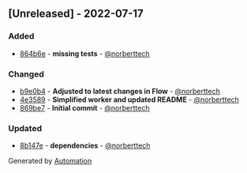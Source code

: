 ## [Unreleased] - 2022-07-17

### Added
- [864b6e](https://github.com/flow-php/etl-adapter-reactphp/commit/864b6e6c86aaac595e85da303a80a0683fd4e824) - **missing tests** - [@norberttech](https://github.com/norberttech)

### Changed
- [b9e0b4](https://github.com/flow-php/etl-adapter-reactphp/commit/b9e0b4178cf59a0fd65dcd7ebf19ebb11c539cd6) - **Adjusted to latest changes in Flow** - [@norberttech](https://github.com/norberttech)
- [4e3589](https://github.com/flow-php/etl-adapter-reactphp/commit/4e35897dbe4c14de117f87d7bde851c479312c2d) - **Simplified worker and updated README** - [@norberttech](https://github.com/norberttech)
- [869be7](https://github.com/flow-php/etl-adapter-reactphp/commit/869be7d0d96345bf8d819b9c69a9e7fd008a07f2) - **Initial commit** - [@norberttech](https://github.com/norberttech)

### Updated
- [8b147e](https://github.com/flow-php/etl-adapter-reactphp/commit/8b147e6ffc7afb5cd032d10e753bf03137761c20) - **dependencies** - [@norberttech](https://github.com/norberttech)

Generated by [Automation](https://github.com/aeon-php/automation)